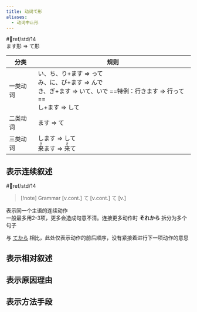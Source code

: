 ```yaml
---
title: 动词て形
aliases:
  - 动词中止形
---
```

 #📖ref/std/14  
ます形 => て形  

| 分类   | 规则                                                                                              |
| ---- | ----------------------------------------------------------------------------------------------- |
| 一类动词 | い、ち、り+ます => って<br>み、に、び+ます => んで<br>き、ぎ+ます => いて、いで   ==特例：行きます => 行って==<br>し+ます => して |
| 二类动词 | ます => て                                                                                           |
| 三类动词 | します => して<br><ruby>来<rt>き</rt>ます</ruby> => <ruby>来<rt>き</rt>て</ruby>                                 |

## 表示连续叙述  

 #📖ref/std/14  

> [!note] Grammar
> [v.cont.] て [v.cont.] て [v.]

表示同一个主语的连续动作  
一般最多用2-3项，更多会造成句意不清。连接更多动作时 **それから** 拆分为多个句子  

与 [てから](../4.particle/てから.md) 相比，此处仅表示动作的前后顺序，没有紧接着进行下一项动作的意思  

## 表示相对叙述  

## 表示原因理由  

## 表示方法手段  
